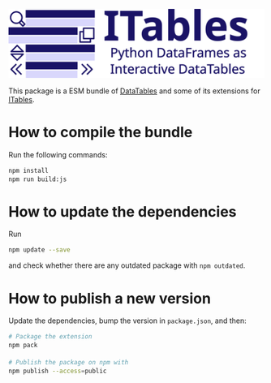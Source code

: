 ![ITables logo](https://raw.githubusercontent.com/mwouts/itables/3f8e8bd75af7ad38a500518fcb4fbbc370ea6c4c/itables/logo/wide.svg)

This package is a ESM bundle of [DataTables](https://datatables.net/)
and some of its extensions for [ITables](https://github.com/mwouts/itables/).

# How to compile the bundle

Run the following commands:
```bash
npm install
npm run build:js
```

# How to update the dependencies

Run
```bash
npm update --save
```
and check whether there are any outdated package with `npm outdated`.

# How to publish a new version

Update the dependencies, bump the version in `package.json`, and then:

```bash
# Package the extension
npm pack

# Publish the package on npm with
npm publish --access=public
```
